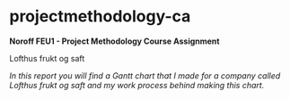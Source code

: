 # projectmethodology-ca
<b>Noroff FEU1 - Project Methodology Course Assignment</b>

<p>Lofthus frukt og saft</p>
<p><em>In this report you will find a Gantt chart that I made for a company called Lofthus frukt og saft and my work process behind making this chart.</em></p>
